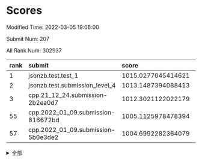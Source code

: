 # Scores

Modified Time: 2022-03-05 19:06:00

Submit Num: 207

All Rank Num: 302937

| rank |               submit               |       score        |       sigma        | pk_num |
| :--- | :--------------------------------- | :----------------- | :----------------- | :----- |
| 1    | jsonzb.test.test_1                 | 1015.0277045414621 | 0.8738115077672483 | 5849   |
| 2    | jsonzb.test.submission_level_4     | 1013.1487394088413 | 0.825095562993836  | 5860   |
| 3    | cpp.21_12_24.submission-2b2ea0d7   | 1012.3021122022179 | 0.7830216739617869 | 5850   |
| 55   | cpp.2022_01_09.submission-816672bd | 1005.1125978478394 | 0.7128439686430132 | 5848   |
| 57   | cpp.2022_01_09.submission-5b0e3de2 | 1004.6992282364079 | 0.7331587245909478 | 5856   |


<details>
<summary>全部</summary>

| rank |                 submit                 |       score        |       sigma        | pk_num |
| :--- | :------------------------------------- | :----------------- | :----------------- | :----- |
| 1    | jsonzb.test.test_1                     | 1015.0277045414621 | 0.8738115077672483 | 5849   |
| 2    | jsonzb.test.submission_level_4         | 1013.1487394088413 | 0.825095562993836  | 5860   |
| 3    | cpp.21_12_24.submission-2b2ea0d7       | 1012.3021122022179 | 0.7830216739617869 | 5850   |
| 4    | gobigger.level_3.submission_level_3_19 | 1011.4215152046816 | 0.7848948821205148 | 5855   |
| 5    | gobigger.level_3.submission_level_3_49 | 1011.2658203625515 | 0.7729516724660446 | 5855   |
| 6    | gobigger.level_3.submission_level_3_37 | 1011.1620318336714 | 0.7652479149101077 | 5855   |
| 7    | gobigger.level_3.submission_level_3_42 | 1011.1230844006712 | 0.7722384955409698 | 5856   |
| 8    | gobigger.level_3.submission_level_3_26 | 1011.0080540491662 | 0.7979106196299334 | 5854   |
| 9    | gobigger.level_3.submission_level_3_29 | 1010.9689612759481 | 0.7674336719829224 | 5858   |
| 10   | gobigger.level_3.submission_level_3_23 | 1010.929463358348  | 0.7582849471007239 | 5857   |
| 11   | gobigger.level_3.submission_level_3_34 | 1010.7325909003066 | 0.7613574090019869 | 5857   |
| 12   | gobigger.level_3.submission_level_3_46 | 1010.6515990405691 | 0.7698305259023899 | 5854   |
| 13   | gobigger.level_3.submission_level_3_47 | 1010.4673448800928 | 0.7694710082891916 | 5861   |
| 14   | gobigger.level_3.submission_level_3_0  | 1010.4427338792283 | 0.759768289892384  | 5851   |
| 15   | gobigger.level_3.submission_level_3_2  | 1010.416498096409  | 0.7664967769481679 | 5853   |
| 16   | gobigger.level_3.submission_level_3_33 | 1010.3897821097564 | 0.7724490826527489 | 5853   |
| 17   | gobigger.level_3.submission_level_3_24 | 1010.3789884045219 | 0.7567979263705253 | 5853   |
| 18   | gobigger.level_3.submission_level_3_20 | 1010.3396583163806 | 0.7685804364153511 | 5854   |
| 19   | gobigger.level_3.submission_level_3_10 | 1010.3369236400067 | 0.7454494058813225 | 5850   |
| 20   | gobigger.level_3.submission_level_3_30 | 1010.2508268785266 | 0.7564873085129874 | 5854   |
| 21   | gobigger.level_3.submission_level_3_9  | 1010.2458103745512 | 0.7576326617004784 | 5851   |
| 22   | gobigger.level_3.submission_level_3_45 | 1010.2206535348323 | 0.7612517262025473 | 5853   |
| 23   | gobigger.level_3.submission_level_3_27 | 1010.1660548770939 | 0.7730737261887923 | 5856   |
| 24   | gobigger.level_3.submission_level_3_16 | 1010.1336769277755 | 0.7642657746367538 | 5855   |
| 25   | gobigger.level_3.submission_level_3_8  | 1010.091883888255  | 0.7604679002787061 | 5852   |
| 26   | gobigger.level_3.submission_level_3_44 | 1010.0463902472706 | 0.765338852016713  | 5850   |
| 27   | gobigger.level_3.submission_level_3_41 | 1010.0200557029651 | 0.7533952079763083 | 5850   |
| 28   | gobigger.level_3.submission_level_3_36 | 1010.0029918587927 | 0.7608140717078286 | 5853   |
| 29   | gobigger.level_3.submission_level_3_38 | 1009.9751696943598 | 0.77638940263021   | 5854   |
| 30   | gobigger.level_3.submission_level_3_14 | 1009.9185154614433 | 0.7682103388807732 | 5854   |
| 31   | gobigger.level_3.submission_level_3_3  | 1009.9134148172935 | 0.7567337308289659 | 5851   |
| 32   | gobigger.level_3.submission_level_3_22 | 1009.8759791696529 | 0.767140848185146  | 5849   |
| 33   | gobigger.level_3.submission_level_3_1  | 1009.8330495472753 | 0.7698338328009181 | 5849   |
| 34   | gobigger.level_3.submission_level_3_6  | 1009.8128841228856 | 0.7506515018590727 | 5852   |
| 35   | gobigger.level_3.submission_level_3_28 | 1009.8073211427175 | 0.7392333236942606 | 5858   |
| 36   | gobigger.level_3.submission_level_3_5  | 1009.7872135736982 | 0.7552124156509082 | 5857   |
| 37   | gobigger.level_3.submission_level_3_32 | 1009.6772164763712 | 0.7575841291603508 | 5852   |
| 38   | gobigger.level_3.submission_level_3_40 | 1009.6719621987643 | 0.7532938740894112 | 5850   |
| 39   | gobigger.level_3.submission_level_3_43 | 1009.6380034409508 | 0.7610792409254766 | 5847   |
| 40   | gobigger.level_3.submission_level_3_7  | 1009.6052098063805 | 0.7583958505500125 | 5850   |
| 41   | gobigger.level_3.submission_level_3_12 | 1009.4355514393169 | 0.7630148203799896 | 5847   |
| 42   | gobigger.level_3.submission_level_3_39 | 1009.4257506657472 | 0.7237132791679736 | 5850   |
| 43   | gobigger.level_3.submission_level_3_11 | 1009.3207258769338 | 0.7522694334189088 | 5859   |
| 44   | gobigger.level_3.submission_level_3_25 | 1009.3080620168552 | 0.7627751787838453 | 5854   |
| 45   | gobigger.level_3.submission_level_3_13 | 1009.3015809649968 | 0.7584152639183611 | 5849   |
| 46   | gobigger.level_3.submission_level_3_31 | 1009.2831347314902 | 0.7431343401384786 | 5851   |
| 47   | gobigger.level_3.submission_level_3_21 | 1009.260136777386  | 0.7531374073953079 | 5861   |
| 48   | gobigger.level_3.submission_level_3_35 | 1009.2019677364314 | 0.7524626829852691 | 5858   |
| 49   | gobigger.level_3.submission_level_3_48 | 1009.161357052008  | 0.7547462774435129 | 5848   |
| 50   | gobigger.level_3.submission_level_3_17 | 1009.0608304541108 | 0.7489096867397605 | 5853   |
| 51   | gobigger.level_3.submission_level_3_15 | 1008.9616858759966 | 0.738606111214715  | 5849   |
| 52   | gobigger.level_3.submission_level_3_18 | 1008.7824474857305 | 0.7518673992639214 | 5850   |
| 53   | gobigger.level_3.submission_level_3_4  | 1008.4345770977055 | 0.7437807144921268 | 5858   |
| 54   | gobigger.level_1.submission_level_1_28 | 1005.1329392869748 | 0.7260561267652326 | 5851   |
| 55   | cpp.2022_01_09.submission-816672bd     | 1005.1125978478394 | 0.7128439686430132 | 5848   |
| 56   | gobigger.level_1.submission_level_1_35 | 1004.8853824361718 | 0.7130110002249779 | 5855   |
| 57   | cpp.2022_01_09.submission-5b0e3de2     | 1004.6992282364079 | 0.7331587245909478 | 5856   |
| 58   | gobigger.level_1.submission_level_1_3  | 1004.4942367707331 | 0.718563347563443  | 5855   |
| 59   | gobigger.level_1.submission_level_1_16 | 1004.4007549915143 | 0.7162114037874412 | 5855   |
| 60   | gobigger.level_1.submission_level_1_5  | 1004.3285195609069 | 0.7221744409953418 | 5857   |
| 61   | gobigger.level_1.submission_level_1_4  | 1004.0913667320104 | 0.7134188921628968 | 5862   |
| 62   | gobigger.level_1.submission_level_1_24 | 1004.0621185080407 | 0.7146059244744557 | 5853   |
| 63   | gobigger.level_1.submission_level_1_31 | 1004.0538956372471 | 0.7162542453914058 | 5853   |
| 64   | gobigger.level_1.submission_level_1_32 | 1004.0274615739961 | 0.7227126269092472 | 5858   |
| 65   | gobigger.level_1.submission_level_1_36 | 1003.8301343248546 | 0.7237286133096822 | 5855   |
| 66   | gobigger.level_1.submission_level_1_19 | 1003.8103383756252 | 0.7143519620352924 | 5858   |
| 67   | gobigger.level_1.submission_level_1_22 | 1003.6601276942238 | 0.7135538260667675 | 5851   |
| 68   | gobigger.level_1.submission_level_1_8  | 1003.6546110412401 | 0.7098851320151048 | 5852   |
| 69   | gobigger.level_1.submission_level_1_26 | 1003.6339955039361 | 0.7086573259589997 | 5856   |
| 70   | gobigger.level_1.submission_level_1_41 | 1003.6286425143344 | 0.7111373056968864 | 5855   |
| 71   | gobigger.level_1.submission_level_1_1  | 1003.5684260839366 | 0.719290913205476  | 5856   |
| 72   | gobigger.level_1.submission_level_1_45 | 1003.5571043245656 | 0.7269773840275875 | 5855   |
| 73   | gobigger.level_1.submission_level_1_9  | 1003.5353740909324 | 0.7043972830819644 | 5860   |
| 74   | gobigger.level_1.submission_level_1_44 | 1003.4804130829868 | 0.7233898851270592 | 5852   |
| 75   | gobigger.level_1.submission_level_1_20 | 1003.4262615472866 | 0.7098506539228232 | 5853   |
| 76   | gobigger.level_1.submission_level_1_23 | 1003.4204093768565 | 0.7058030191533948 | 5857   |
| 77   | gobigger.level_1.submission_level_1_27 | 1003.385152434584  | 0.7144891904919354 | 5853   |
| 78   | gobigger.level_1.submission_level_1_38 | 1003.3218241560942 | 0.7154553355200559 | 5852   |
| 79   | gobigger.level_1.submission_level_1_2  | 1003.3185010680227 | 0.7330202484798107 | 5854   |
| 80   | gobigger.level_1.submission_level_1_14 | 1003.3138103037713 | 0.7133705392511316 | 5850   |
| 81   | gobigger.level_1.submission_level_1_49 | 1003.3091192788495 | 0.7104330452375643 | 5854   |
| 82   | gobigger.level_1.submission_level_1_39 | 1003.2198126681832 | 0.7112525851292244 | 5849   |
| 83   | gobigger.level_1.submission_level_1_25 | 1003.0481081889341 | 0.7111266285520291 | 5856   |
| 84   | gobigger.level_1.submission_level_1_37 | 1003.0000915142178 | 0.7105614442298896 | 5855   |
| 85   | gobigger.level_1.submission_level_1_21 | 1002.9725467092561 | 0.71836887788551   | 5852   |
| 86   | gobigger.level_1.submission_level_1_40 | 1002.9279155451642 | 0.7138594986508541 | 5854   |
| 87   | gobigger.level_1.submission_level_1_34 | 1002.9026477621733 | 0.7139651895622436 | 5848   |
| 88   | gobigger.level_1.submission_level_1_18 | 1002.8888654769763 | 0.7180044304345775 | 5854   |
| 89   | gobigger.level_1.submission_level_1_6  | 1002.8328792023574 | 0.7167263463294797 | 5857   |
| 90   | gobigger.level_1.submission_level_1_7  | 1002.7789483324351 | 0.7183825465306886 | 5857   |
| 91   | gobigger.level_1.submission_level_1_12 | 1002.7533021851949 | 0.7100219470450636 | 5856   |
| 92   | gobigger.level_1.submission_level_1_11 | 1002.7459475173413 | 0.7130111813118595 | 5855   |
| 93   | gobigger.level_1.submission_level_1_33 | 1002.6794632148961 | 0.722471673672752  | 5851   |
| 94   | gobigger.level_1.submission_level_1_13 | 1002.5803800666987 | 0.7038202549971155 | 5852   |
| 95   | gobigger.level_1.submission_level_1_48 | 1002.523250653495  | 0.7233478229499913 | 5855   |
| 96   | gobigger.level_1.submission_level_1_43 | 1002.4824247883008 | 0.7128381784919159 | 5857   |
| 97   | gobigger.level_1.submission_level_1_0  | 1002.472769100461  | 0.7104749563441787 | 5851   |
| 98   | gobigger.level_1.submission_level_1_15 | 1002.4243732111745 | 0.7150729335291672 | 5855   |
| 99   | gobigger.level_1.submission_level_1_17 | 1002.3990537050971 | 0.7142222845167244 | 5854   |
| 100  | gobigger.level_1.submission_level_1_47 | 1002.2296926213994 | 0.7113691497727191 | 5858   |
| 101  | gobigger.level_1.submission_level_1_42 | 1002.1717914445708 | 0.7029997650552209 | 5856   |
| 102  | gobigger.level_1.submission_level_1_10 | 1002.060367806744  | 0.7212561825408444 | 5856   |
| 103  | gobigger.level_1.submission_level_1_46 | 1001.9650761789708 | 0.7090698739829951 | 5850   |
| 104  | gobigger.level_1.submission_level_1_29 | 1001.696050943923  | 0.7344250570934596 | 5854   |
| 105  | gobigger.level_1.submission_level_1_30 | 1000.8567520022061 | 0.7089417683907111 | 5851   |
| 106  | gobigger.random.submission_random_28   | 998.8483129604023  | 0.6994341845696367 | 5854   |
| 107  | gobigger.random.submission_random_1    | 997.3254392481781  | 0.7099973931838842 | 5856   |
| 108  | gobigger.random.submission_random_40   | 996.912113571828   | 0.7077174508383215 | 5855   |
| 109  | gobigger.random.submission_random_3    | 996.7375754406689  | 0.7118611016480386 | 5851   |
| 110  | gobigger.random.submission_random_23   | 996.718633185636   | 0.7045914419850362 | 5855   |
| 111  | gobigger.random.submission_random_22   | 996.7044126887168  | 0.7106656256145931 | 5851   |
| 112  | gobigger.random.submission_random_36   | 996.647642343316   | 0.7071428583094258 | 5858   |
| 113  | gobigger.random.submission_random_24   | 996.5753360652409  | 0.7106167160925213 | 5853   |
| 114  | gobigger.random.submission_random_32   | 996.5384056918016  | 0.7018599452027646 | 5850   |
| 115  | gobigger.random.submission_random_15   | 996.5363945303377  | 0.7123847532369554 | 5857   |
| 116  | gobigger.random.submission_random_38   | 996.5043900965139  | 0.7282680944872997 | 5857   |
| 117  | gobigger.random.submission_random_14   | 996.4174811900141  | 0.7281816710452268 | 5855   |
| 118  | gobigger.random.submission_random_47   | 996.3617819565306  | 0.7188278029055643 | 5854   |
| 119  | gobigger.random.submission_random_6    | 996.3356621478235  | 0.7218621736963998 | 5855   |
| 120  | gobigger.random.submission_random_35   | 996.2396392158627  | 0.7167018647225903 | 5851   |
| 121  | gobigger.random.submission_random_41   | 996.2160578058255  | 0.7195591030406934 | 5856   |
| 122  | gobigger.random.submission_random_13   | 996.1970820017868  | 0.7167771784791988 | 5855   |
| 123  | gobigger.random.submission_random_31   | 996.134542966587   | 0.705622722196549  | 5854   |
| 124  | gobigger.random.submission_random_11   | 996.1318513909802  | 0.7102207598237736 | 5855   |
| 125  | gobigger.random.submission_random_5    | 996.0664574852228  | 0.7098702686141187 | 5854   |
| 126  | gobigger.random.submission_random_45   | 996.0291552819657  | 0.7218173149072248 | 5856   |
| 127  | gobigger.random.submission_random_0    | 995.9641362415199  | 0.7057810754224102 | 5854   |
| 128  | gobigger.random.submission_random_37   | 995.9639746804318  | 0.7100534265735656 | 5855   |
| 129  | gobigger.random.submission_random_20   | 995.9631284580843  | 0.7029376499420658 | 5854   |
| 130  | gobigger.random.submission_random_12   | 995.959601120709   | 0.7014658455959208 | 5853   |
| 131  | gobigger.random.submission_random_2    | 995.9145025646186  | 0.7212460844673055 | 5850   |
| 132  | gobigger.random.submission_random_43   | 995.8920510765189  | 0.7157857976784407 | 5855   |
| 133  | gobigger.random.submission_random_27   | 995.8311538853867  | 0.7109517047437548 | 5854   |
| 134  | gobigger.random.submission_random_25   | 995.8145682180659  | 0.7349117169173742 | 5852   |
| 135  | gobigger.random.submission_random_4    | 995.789915376716   | 0.7215898675040094 | 5852   |
| 136  | gobigger.random.submission_random_49   | 995.7841166644458  | 0.7057403346361728 | 5855   |
| 137  | gobigger.random.submission_random_29   | 995.7508658417146  | 0.7014281876191737 | 5854   |
| 138  | gobigger.random.submission_random_10   | 995.7175145035086  | 0.7135010722068705 | 5859   |
| 139  | gobigger.random.submission_random_8    | 995.7056037760506  | 0.7171165847507894 | 5849   |
| 140  | gobigger.random.submission_random_42   | 995.6433987080446  | 0.7135009801450624 | 5858   |
| 141  | gobigger.random.submission_random_46   | 995.5925180559102  | 0.710179012428122  | 5852   |
| 142  | gobigger.random.submission_random_48   | 995.5542002518094  | 0.7266173035413145 | 5858   |
| 143  | gobigger.random.submission_random_17   | 995.4805986343187  | 0.7077689018297408 | 5854   |
| 144  | gobigger.random.submission_random_26   | 995.433943321442   | 0.7054311259515453 | 5850   |
| 145  | gobigger.random.submission_random_7    | 995.4021142207606  | 0.7125888377105138 | 5859   |
| 146  | gobigger.random.submission_random_44   | 995.3928601375795  | 0.7120711660664685 | 5853   |
| 147  | gobigger.random.submission_random_18   | 995.3406197812158  | 0.7085075310729794 | 5853   |
| 148  | gobigger.random.submission_random_34   | 995.3368073685675  | 0.7182765137676079 | 5855   |
| 149  | gobigger.random.submission_random_21   | 995.2978034367727  | 0.7143664390224921 | 5854   |
| 150  | gobigger.random.submission_random_33   | 995.2329694202834  | 0.7101328290693791 | 5854   |
| 151  | gobigger.random.submission_random_30   | 995.2154735470264  | 0.7070158512838501 | 5852   |
| 152  | gobigger.random.submission_random_39   | 995.1453029446855  | 0.7196338956784258 | 5856   |
| 153  | gobigger.random.submission_random_19   | 994.9139118259543  | 0.7062565667189314 | 5852   |
| 154  | gobigger.random.submission_random_16   | 994.735062399385   | 0.7130818198803937 | 5850   |
| 155  | gobigger.random.submission_random_9    | 994.5739730873903  | 0.7117139011317302 | 5852   |
| 156  | gobigger.level_2.submission_level_2_40 | 993.749050183994   | 0.7247038299908629 | 5851   |
| 157  | gobigger.level_2.submission_level_2_19 | 993.2888677142416  | 0.7274874791154361 | 5855   |
| 158  | gobigger.level_2.submission_level_2_43 | 993.2164356414038  | 0.7355029520580469 | 5853   |
| 159  | gobigger.level_2.submission_level_2_9  | 993.1270241591941  | 0.7360235566067763 | 5861   |
| 160  | gobigger.level_2.submission_level_2_25 | 993.1143647542876  | 0.7309869162476369 | 5857   |
| 161  | gobigger.level_2.submission_level_2_38 | 993.1060099776525  | 0.7518895911055268 | 5850   |
| 162  | gobigger.level_2.submission_level_2_16 | 992.9182430171136  | 0.7407790088589515 | 5854   |
| 163  | gobigger.level_2.submission_level_2_8  | 992.9171120299837  | 0.7462139200463691 | 5855   |
| 164  | gobigger.level_2.submission_level_2_7  | 992.9091323513967  | 0.748606446578538  | 5854   |
| 165  | gobigger.level_2.submission_level_2_49 | 992.8661194524433  | 0.7447184259171845 | 5850   |
| 166  | gobigger.level_2.submission_level_2_17 | 992.8522881766876  | 0.7637969600418134 | 5853   |
| 167  | gobigger.level_2.submission_level_2_33 | 992.8276525287707  | 0.7407239766610956 | 5855   |
| 168  | gobigger.level_2.submission_level_2_48 | 992.7408927462247  | 0.7359413236859333 | 5855   |
| 169  | gobigger.level_2.submission_level_2_39 | 992.7108434109734  | 0.7518423048168651 | 5855   |
| 170  | gobigger.level_2.submission_level_2_34 | 992.695283311046   | 0.7413189445251822 | 5851   |
| 171  | gobigger.level_2.submission_level_2_15 | 992.588979759056   | 0.7376911465997397 | 5853   |
| 172  | gobigger.level_2.submission_level_2_27 | 992.5525820028394  | 0.7422972608436811 | 5855   |
| 173  | gobigger.level_2.submission_level_2_11 | 992.5055519315798  | 0.7646633888702875 | 5855   |
| 174  | gobigger.level_2.submission_level_2_36 | 992.4650090105533  | 0.7596917132134783 | 5855   |
| 175  | gobigger.level_2.submission_level_2_37 | 992.2835301502546  | 0.7396685666343255 | 5855   |
| 176  | gobigger.level_2.submission_level_2_45 | 992.2832182722731  | 0.7509578020625375 | 5851   |
| 177  | gobigger.level_2.submission_level_2_29 | 992.1805109938354  | 0.7522548675697973 | 5855   |
| 178  | gobigger.level_2.submission_level_2_10 | 992.1554841576431  | 0.7400717363737195 | 5852   |
| 179  | gobigger.level_2.submission_level_2_6  | 992.1300756602926  | 0.7520619466108728 | 5858   |
| 180  | gobigger.level_2.submission_level_2_47 | 992.112563249761   | 0.7432098726851095 | 5855   |
| 181  | gobigger.level_2.submission_level_2_24 | 992.0976700331097  | 0.7532026744525201 | 5854   |
| 182  | gobigger.level_2.submission_level_2_28 | 992.0919228922788  | 0.7262423961312838 | 5851   |
| 183  | gobigger.level_2.submission_level_2_41 | 992.0506974818959  | 0.7457580769261913 | 5845   |
| 184  | gobigger.level_2.submission_level_2_0  | 992.0375003395098  | 0.7344631721039252 | 5854   |
| 185  | gobigger.level_2.submission_level_2_23 | 991.9769821163941  | 0.7414852958972392 | 5858   |
| 186  | gobigger.level_2.submission_level_2_14 | 991.9744970514092  | 0.7486555583457682 | 5851   |
| 187  | gobigger.level_2.submission_level_2_22 | 991.9605802223438  | 0.7321761683253667 | 5860   |
| 188  | gobigger.level_2.submission_level_2_35 | 991.9260275665235  | 0.7528986501165607 | 5857   |
| 189  | gobigger.level_2.submission_level_2_5  | 991.8985813334716  | 0.7511975678981813 | 5852   |
| 190  | gobigger.level_2.submission_level_2_26 | 991.8742745766898  | 0.7455789963709183 | 5854   |
| 191  | gobigger.level_2.submission_level_2_21 | 991.795963210886   | 0.7550570685596294 | 5856   |
| 192  | gobigger.level_2.submission_level_2_44 | 991.7930206237916  | 0.7396420025822239 | 5854   |
| 193  | gobigger.level_2.submission_level_2_13 | 991.7187280446983  | 0.7398755053603486 | 5852   |
| 194  | gobigger.level_2.submission_level_2_46 | 991.7084111350077  | 0.746373045587842  | 5853   |
| 195  | gobigger.level_2.submission_level_2_42 | 991.6844140616481  | 0.7371960342869031 | 5856   |
| 196  | gobigger.level_2.submission_level_2_4  | 991.5310018714257  | 0.7431106464939269 | 5859   |
| 197  | gobigger.level_2.submission_level_2_20 | 991.5150211768241  | 0.7507854234472803 | 5852   |
| 198  | gobigger.level_2.submission_level_2_31 | 991.4933068768008  | 0.7535249345632636 | 5857   |
| 199  | gobigger.level_2.submission_level_2_1  | 991.1506538590544  | 0.7503987587137672 | 5860   |
| 200  | gobigger.level_2.submission_level_2_30 | 991.094537588603   | 0.748687182639486  | 5849   |
| 201  | gobigger.level_2.submission_level_2_12 | 990.9696508654656  | 0.7550897189177208 | 5854   |
| 202  | gobigger.level_2.submission_level_2_18 | 990.951257225996   | 0.7454187572803809 | 5854   |
| 203  | gobigger.level_2.submission_level_2_2  | 990.8527964685178  | 0.7540783416361924 | 5856   |
| 204  | gobigger.level_2.submission_level_2_32 | 990.6267579436347  | 0.7618725261071525 | 5853   |
| 205  | gobigger.level_2.submission_level_2_3  | 989.2746993525607  | 0.7846465767091498 | 5852   |
| 206  | gobigger.none.submission_none_1        | 977.5116423719562  | 1.3681684614964484 | 5854   |
| 207  | gobigger.none.submission_none_0        | 977.0907773656886  | 1.2662482339839538 | 5853   |

</details>